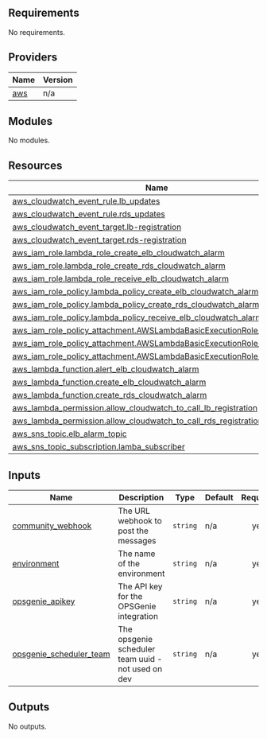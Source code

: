 ## Requirements

No requirements.

## Providers

| Name | Version |
|------|---------|
| <a name="provider_aws"></a> [aws](#provider\_aws) | n/a |

## Modules

No modules.

## Resources

| Name | Type |
|------|------|
| [aws_cloudwatch_event_rule.lb_updates](https://registry.terraform.io/providers/hashicorp/aws/latest/docs/resources/cloudwatch_event_rule) | resource |
| [aws_cloudwatch_event_rule.rds_updates](https://registry.terraform.io/providers/hashicorp/aws/latest/docs/resources/cloudwatch_event_rule) | resource |
| [aws_cloudwatch_event_target.lb-registration](https://registry.terraform.io/providers/hashicorp/aws/latest/docs/resources/cloudwatch_event_target) | resource |
| [aws_cloudwatch_event_target.rds-registration](https://registry.terraform.io/providers/hashicorp/aws/latest/docs/resources/cloudwatch_event_target) | resource |
| [aws_iam_role.lambda_role_create_elb_cloudwatch_alarm](https://registry.terraform.io/providers/hashicorp/aws/latest/docs/resources/iam_role) | resource |
| [aws_iam_role.lambda_role_create_rds_cloudwatch_alarm](https://registry.terraform.io/providers/hashicorp/aws/latest/docs/resources/iam_role) | resource |
| [aws_iam_role.lambda_role_receive_elb_cloudwatch_alarm](https://registry.terraform.io/providers/hashicorp/aws/latest/docs/resources/iam_role) | resource |
| [aws_iam_role_policy.lambda_policy_create_elb_cloudwatch_alarm](https://registry.terraform.io/providers/hashicorp/aws/latest/docs/resources/iam_role_policy) | resource |
| [aws_iam_role_policy.lambda_policy_create_rds_cloudwatch_alarm](https://registry.terraform.io/providers/hashicorp/aws/latest/docs/resources/iam_role_policy) | resource |
| [aws_iam_role_policy.lambda_policy_receive_elb_cloudwatch_alarm](https://registry.terraform.io/providers/hashicorp/aws/latest/docs/resources/iam_role_policy) | resource |
| [aws_iam_role_policy_attachment.AWSLambdaBasicExecutionRole_alert](https://registry.terraform.io/providers/hashicorp/aws/latest/docs/resources/iam_role_policy_attachment) | resource |
| [aws_iam_role_policy_attachment.AWSLambdaBasicExecutionRole_create](https://registry.terraform.io/providers/hashicorp/aws/latest/docs/resources/iam_role_policy_attachment) | resource |
| [aws_iam_role_policy_attachment.AWSLambdaBasicExecutionRole_rds_create](https://registry.terraform.io/providers/hashicorp/aws/latest/docs/resources/iam_role_policy_attachment) | resource |
| [aws_lambda_function.alert_elb_cloudwatch_alarm](https://registry.terraform.io/providers/hashicorp/aws/latest/docs/resources/lambda_function) | resource |
| [aws_lambda_function.create_elb_cloudwatch_alarm](https://registry.terraform.io/providers/hashicorp/aws/latest/docs/resources/lambda_function) | resource |
| [aws_lambda_function.create_rds_cloudwatch_alarm](https://registry.terraform.io/providers/hashicorp/aws/latest/docs/resources/lambda_function) | resource |
| [aws_lambda_permission.allow_cloudwatch_to_call_lb_registration](https://registry.terraform.io/providers/hashicorp/aws/latest/docs/resources/lambda_permission) | resource |
| [aws_lambda_permission.allow_cloudwatch_to_call_rds_registration](https://registry.terraform.io/providers/hashicorp/aws/latest/docs/resources/lambda_permission) | resource |
| [aws_sns_topic.elb_alarm_topic](https://registry.terraform.io/providers/hashicorp/aws/latest/docs/resources/sns_topic) | resource |
| [aws_sns_topic_subscription.lamba_subscriber](https://registry.terraform.io/providers/hashicorp/aws/latest/docs/resources/sns_topic_subscription) | resource |

## Inputs

| Name | Description | Type | Default | Required |
|------|-------------|------|---------|:--------:|
| <a name="input_community_webhook"></a> [community\_webhook](#input\_community\_webhook) | The URL webhook to post the messages | `string` | n/a | yes |
| <a name="input_environment"></a> [environment](#input\_environment) | The name of the environment | `string` | n/a | yes |
| <a name="input_opsgenie_apikey"></a> [opsgenie\_apikey](#input\_opsgenie\_apikey) | The API key for the OPSGenie integration | `string` | n/a | yes |
| <a name="input_opsgenie_scheduler_team"></a> [opsgenie\_scheduler\_team](#input\_opsgenie\_scheduler\_team) | The opsgenie scheduler team uuid  - not used on dev | `string` | n/a | yes |

## Outputs

No outputs.
